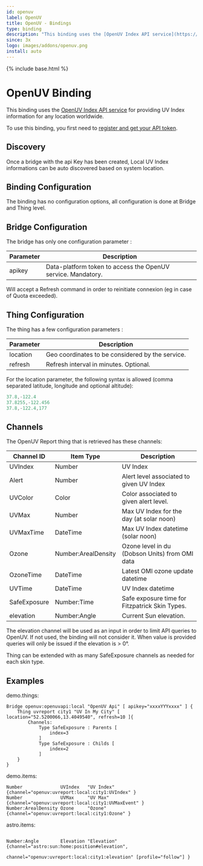 ```yaml
---
id: openuv
label: OpenUV
title: OpenUV - Bindings
type: binding
description: "This binding uses the [OpenUV Index API service](https://www.openuv.io/) for providing UV Index information for any location worldwide."
since: 3x
logo: images/addons/openuv.png
install: auto
---
```


<!-- Attention authors: Do not edit directly. Please add your changes to the appropriate source repository -->

{% include base.html %}

# OpenUV Binding

This binding uses the [OpenUV Index API service](https://www.openuv.io/) for providing UV Index information for any location worldwide.

To use this binding, you first need to [register and get your API token](https://www.openuv.io/auth/google).

## Discovery

Once a bridge with the api Key has been created, Local UV Index informations can be auto discovered based on system location.

## Binding Configuration

The binding has no configuration options, all configuration is done at Bridge and Thing level.

## Bridge Configuration

The bridge has only one configuration parameter :

| Parameter | Description                                                  |
|-----------|--------------------------------------------------------------|
| apikey    | Data-platform token to access the OpenUV service. Mandatory. |

Will accept a Refresh command in order to reinitiate connexion (eg in case of Quota exceeded).

## Thing Configuration

The thing has a few configuration parameters :

| Parameter | Description                                                  |
|-----------|--------------------------------------------------------------|
| location  | Geo coordinates to be considered by the service.             |
| refresh   | Refresh interval in minutes. Optional.                       |

For the location parameter, the following syntax is allowed (comma separated latitude, longitude and optional altitude):

```java
37.8,-122.4
37.8255,-122.456
37.8,-122.4,177
```

## Channels

The OpenUV Report thing that is retrieved has these channels:

| Channel ID   | Item Type           | Description                                     |
|--------------|---------------------|-------------------------------------------------|
| UVIndex      | Number              | UV Index                                        |
| Alert        | Number              | Alert level associated to given UV Index        |
| UVColor      | Color               | Color associated to given alert level.          |
| UVMax        | Number              | Max UV Index for the day (at solar noon)        |
| UVMaxTime    | DateTime            | Max UV Index datetime (solar noon)              |
| Ozone        | Number:ArealDensity | Ozone level in du (Dobson Units) from OMI data  |
| OzoneTime    | DateTime            | Latest OMI ozone update datetime                |
| UVTime       | DateTime            | UV Index datetime                               |
| SafeExposure | Number:Time         | Safe exposure time for Fitzpatrick Skin Types.  |
| elevation    | Number:Angle        | Current Sun elevation.                          |

The elevation channel will be used as an input in order to limit API queries to OpenUV. If not used, 
the binding will not consider it. When value is provided queries will only be issued if the elevation is > 0°.

Thing can be extended with as many SafeExposure channels as needed for each skin type.

## Examples

demo.things:

```xtend
Bridge openuv:openuvapi:local "OpenUV Api" [ apikey="xxxxYYYxxxx" ] {
    Thing uvreport city1 "UV In My City" [ location="52.5200066,13.4049540", refresh=10 ]{
        Channels:
            Type SafeExposure : Parents [       
                index=3
            ]
            Type SafeExposure : Childs [
                index=2
            ]
    }
}

```

demo.items:

```xtend
Number              UVIndex   "UV Index"  {channel="openuv:uvreport:local:city1:UVIndex" }
Number              UVMax     "UV Max"    {channel="openuv:uvreport:local:city1:UVMaxEvent" }
Number:ArealDensity Ozone     "Ozone"     {channel="openuv:uvreport:local:city1:Ozone" }
```

astro.items:

```xtend

Number:Angle        Elevation "Elevation" {channel="astro:sun:home:position#elevation",
                                           channel="openuv:uvreport:local:city1:elevation" [profile="follow"] }

```
